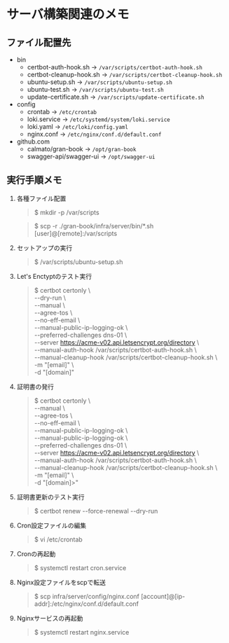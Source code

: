 # サーバ構築関連のメモ

## ファイル配置先

* bin
  * certbot-auth-hook.sh -> `/var/scripts/certbot-auth-hook.sh`
  * certbot-cleanup-hook.sh -> `/var/scripts/certbot-cleanup-hook.sh`
  * ubuntu-setup.sh -> `/var/scripts/ubuntu-setup.sh`
  * ubuntu-test.sh -> `/var/scripts/ubuntu-test.sh`
  * update-certificate.sh -> `/var/scripts/update-certificate.sh`
* config
  * crontab -> `/etc/crontab`
  * loki.service -> `/etc/systemd/system/loki.service`
  * loki.yaml -> `/etc/loki/config.yaml`
  * nginx.conf -> `/etc/nginx/conf.d/default.conf`
* github.com
  * calmato/gran-book -> `/opt/gran-book`
  * swagger-api/swagger-ui -> `/opt/swagger-ui`

## 実行手順メモ

1. 各種ファイル配置
    > $ mkdir -p /var/scripts

    > $ scp -r ./gran-book/infra/server/bin/*.sh [user]@[remote]:/var/scripts

2. セットアップの実行
    > $ /var/scripts/ubuntu-setup.sh

3. Let's Enctyptのテスト実行
    > $ certbot certonly \  
    >   --dry-run \  
    >   --manual \  
    >   --agree-tos \  
    >   --no-eff-email \  
    >   --manual-public-ip-logging-ok \  
    >   --preferred-challenges dns-01 \  
    >   --server https://acme-v02.api.letsencrypt.org/directory \  
    >   --manual-auth-hook /var/scripts/certbot-auth-hook.sh \  
    >   --manual-cleanup-hook /var/scripts/certbot-cleanup-hook.sh \  
    >   -m "[email]" \  
    >   -d "[domain]"

4. 証明書の発行
    > $ certbot certonly \  
    >   --manual \  
    >   --agree-tos \  
    >   --no-eff-email \  
    >   --manual-public-ip-logging-ok \  
    >   --manual-public-ip-logging-ok \  
    >   --preferred-challenges dns-01 \  
    >   --server https://acme-v02.api.letsencrypt.org/directory \  
    >   --manual-auth-hook /var/scripts/certbot-auth-hook.sh \  
    >   --manual-cleanup-hook /var/scripts/certbot-cleanup-hook.sh \  
    >   -m "[email]" \  
    >   -d "[domain]>"

5. 証明書更新のテスト実行
    > $ certbot renew --force-renewal --dry-run

6. Cron設定ファイルの編集
    > $ vi /etc/crontab

7. Cronの再起動
    > $ systemctl restart cron.service

8. Nginx設定ファイルをscpで転送
    > $ scp infra/server/config/nginx.conf [account]@[ip-addr]:/etc/nginx/conf.d/default.conf

9. Nginxサービスの再起動
    > $ systemctl restart nginx.service

